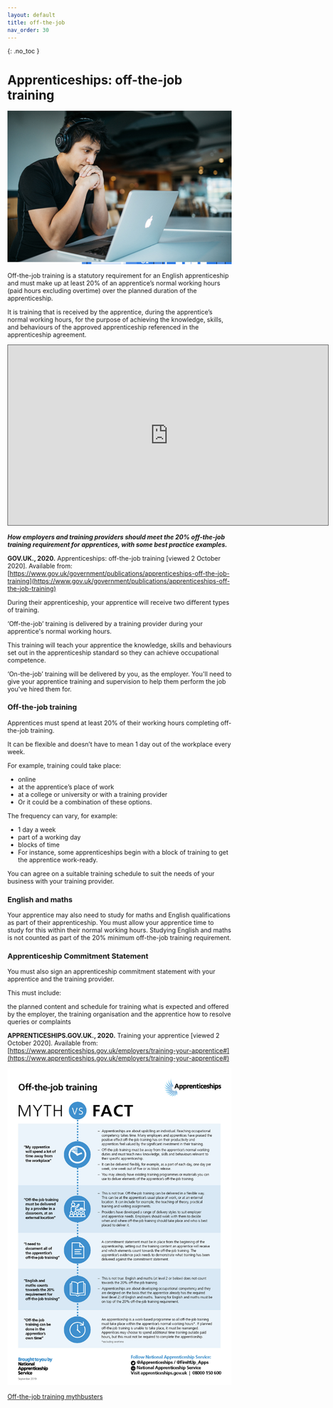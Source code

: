 ```yaml
---
layout: default
title: off-the-job
nav_order: 30
---
```


{: .no_toc }

# Apprenticeships: off-the-job training

![otj Banner](images/otj.png)

Off-the-job training is a statutory requirement for an English apprenticeship and must make up at least 20% of an apprentice’s normal working hours (paid hours excluding overtime) over the planned duration of the apprenticeship.

It is training that is received by the apprentice, during the apprentice’s normal working hours, for the purpose of achieving the knowledge, skills, and behaviours of the approved apprenticeship referenced in the apprenticeship agreement.

<iframe src="https://solent.cloud.panopto.eu/Panopto/Pages/Embed.aspx?id=98b43793-d754-413e-91fe-adc4012d443f&autoplay=false&offerviewer=true&showtitle=true&showbrand=true&captions=true&interactivity=all" height="405" width="720" style="border: 1px solid #464646;" allowfullscreen allow="autoplay"></iframe>

***How employers and training providers should meet the 20% off-the-job training requirement for apprentices, with some best practice examples.***

**GOV.UK., 2020.** Apprenticeships: off-the-job training [viewed 2 October 2020]. 
Available from: [https://www.gov.uk/government/publications/apprenticeships-off-the-job-training](https://www.gov.uk/government/publications/apprenticeships-off-the-job-training)

During their apprenticeship, your apprentice will receive two different types of training.

‘Off-the-job’ training is delivered by a training provider during your apprentice's normal working hours.

This training will teach your apprentice the knowledge, skills and behaviours set out in the apprenticeship standard so they can achieve occupational competence.

‘On-the-job’ training will be delivered by you, as the employer. You'll need to give your apprentice training and supervision to help them perform the job you've hired them for.

### Off-the-job training
Apprentices must spend at least 20% of their working hours completing off-the-job training.

It can be flexible and doesn’t have to mean 1 day out of the workplace every week.

For example, training could take place:

* online
* at the apprentice’s place of work
* at a college or university or with a training provider
* Or it could be a combination of these options.

The frequency can vary, for example:

* 1 day a week
* part of a working day
* blocks of time
* For instance, some apprenticeships begin with a block of training to get the apprentice work-ready.

You can agree on a suitable training schedule to suit the needs of your business with your training provider.

### English and maths
Your apprentice may also need to study for maths and English qualifications as part of their apprenticeship.
You must allow your apprentice time to study for this within their normal working hours.
Studying English and maths is not counted as part of the 20% minimum off-the-job training requirement.

### Apprenticeship Commitment Statement
You must also sign an apprenticeship commitment statement with your apprentice and the training provider.

This must include:

the planned content and schedule for training
what is expected and offered by the employer, the training organisation and the apprentice
how to resolve queries or complaints


**APPRENTICESHIPS.GOV.UK., 2020.** Training your apprentice [viewed 2 October 2020].
Available from: [https://www.apprenticeships.gov.uk/employers/training-your-apprentice#](https://www.apprenticeships.gov.uk/employers/training-your-apprentice#)

![Off-the-job-Myths-Facts](images/Off-the-job-Myths-Facts-130919.jpg)

[Off-the-job training mythbusters](https://assets.publishing.service.gov.uk/government/uploads/system/uploads/attachment_data/file/831594/Off-the-job-Myths-Facts-130919.pdf)


